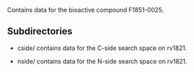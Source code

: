 Contains data for the bioactive compound F1851-0025.

## Subdirectories

- cside/ contains data for the C-side search space on rv1821.

- nside/ contains data for the N-side search space on rv1821.

